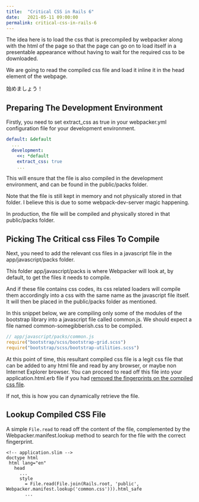 ```yaml
---
title:  "Critical CSS in Rails 6"
date:   2021-05-11 09:00:00
permalink: critical-css-in-rails-6
---
```


The idea here is to load the css that is precompiled by webpacker along with the html of the page so that the page can go on to load itself in a presentable appearance without having to wait for the required css to be downloaded.

We are going to read the compiled css file and load it inline it in the head element of the webpage.

始めましょう！

## Preparing The Development Environment

Firstly, you need to set extract_css as true in your webpacker.yml configuration file for your development environment.

```yaml
default: &default
  ...
  development:
    <<: *default
    extract_css: true
    ...
```

This will ensure that the file is also compiled in the development environment, and can be found in the public/packs folder.

Note that the file is still kept in memory and not physically stored in that folder. I believe this is due to some webpack-dev-server magic happening.

In production, the file will be compiled and physically stored in that public/packs folder.

## Picking The Critical css Files To Compile

Next, you need to add the relevant css files in a javascript file in the app/javascript/packs folder.

This folder app/javascript/packs is where Webpacker will look at, by default, to get the files it needs to compile.

And if these file contains css codes, its css related loaders will compile them accordingly into a css with the same name as the javascript file itself. It will then be placed in the public/packs folder as mentioned.

In this snippet below, we are compiling only some of the modules of the bootstrap library into a javascript file called common.js. We should expect a file named common-somegibberish.css to be compiled.

```js
// app/javascript/packs/common.js
require("bootstrap/scss/bootstrap-grid.scss")
require("bootstrap/scss/bootstrap-utilities.scss")
```

At this point of time, this resultant compiled css file is a legit css file that can be added to any html file and read by any browser, or maybe non Internet Explorer browser. You can proceed to read off this file into your application.html.erb file if you had [removed the fingerprints on the compiled css file](https://vic-l.github.io/how-to-remove-fingerprinting-in-assets-with-rails-webpacker).

If not, this is how you can dynamically retrieve the file.

## Lookup Compiled CSS File

A simple `File.read` to read off the content of the file, complemented by the Webpacker.manifest.lookup method to search for the file with the correct fingerprint.

```slim
<!-- application.slim -->
doctype html
 html lang="en"
   head
     ...
     style
       = File.read(File.join(Rails.root, 'public', Webpacker.manifest.lookup('common.css'))).html_safe
       ...
```
